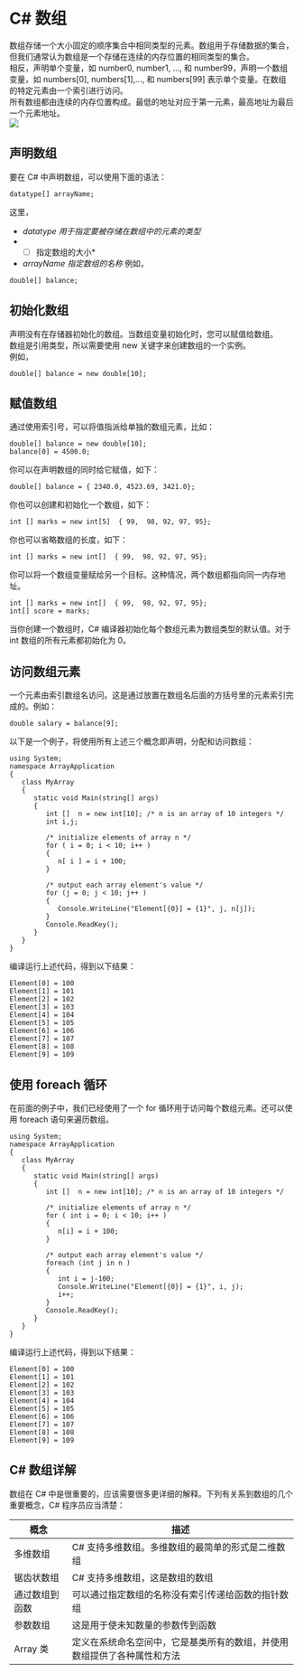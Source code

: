 # C\# 数组
数组存储一个大小固定的顺序集合中相同类型的元素。数组用于存储数据的集合，但我们通常认为数组是一个存储在连续的内存位置的相同类型的集合。  
相反，声明单个变量，如 number0, number1, ..., 和 number99，声明一个数组变量，如 numbers[0], numbers[1],…, 和 numbers[99] 表示单个变量。在数组的特定元素由一个索引进行访问。  
所有数组都由连续的内存位置构成。最低的地址对应于第一元素，最高地址为最后一个元素地址。  
![](images/arrays.jpg)

## 声明数组
要在 C# 中声明数组，可以使用下面的语法：
```
datatype[] arrayName;
```
这里，
-	*datatype 用于指定要被存储在数组中的元素的类型*
- *[ ] 指定数组的大小*
-	*arrayName 指定数组的名称*
例如，
```
double[] balance;
```
## 初始化数组
声明没有在存储器初始化的数组。当数组变量初始化时，您可以赋值给数组。  
数组是引用类型，所以需要使用 new 关键字来创建数组的一个实例。  
例如，
```
double[] balance = new double[10];
```
## 赋值数组
 
通过使用索引号，可以将值指派给单独的数组元素，比如：
```
double[] balance = new double[10];
balance[0] = 4500.0;
 ```
你可以在声明数组的同时给它赋值，如下：
```
double[] balance = { 2340.0, 4523.69, 3421.0};
```
你也可以创建和初始化一个数组，如下：
```
int [] marks = new int[5]  { 99,  98, 92, 97, 95};
```
你也可以省略数组的长度，如下：
```
int [] marks = new int[]  { 99,  98, 92, 97, 95};
```
你可以将一个数组变量赋给另一个目标。这种情况，两个数组都指向同一内存地址。
```
int [] marks = new int[]  { 99,  98, 92, 97, 95};
int[] score = marks;
```
当你创建一个数组时，C# 编译器初始化每个数组元素为数组类型的默认值。对于 int 数组的所有元素都初始化为 0。

## 访问数组元素
 
一个元素由索引数组名访问。这是通过放置在数组名后面的方括号里的元素索引完成的。例如：
```
double salary = balance[9];
```
以下是一个例子，将使用所有上述三个概念即声明，分配和访问数组：
```
using System;
namespace ArrayApplication
{
   class MyArray
   {
      static void Main(string[] args)
      {
         int []  n = new int[10]; /* n is an array of 10 integers */
         int i,j;

         /* initialize elements of array n */
         for ( i = 0; i < 10; i++ )
         {
            n[ i ] = i + 100;
         }
         
         /* output each array element's value */
         for (j = 0; j < 10; j++ )
         {
            Console.WriteLine("Element[{0}] = {1}", j, n[j]);
         }
         Console.ReadKey();
      }
   }
}
```
编译运行上述代码，得到以下结果：
 ```
Element[0] = 100
Element[1] = 101
Element[2] = 102
Element[3] = 103
Element[4] = 104
Element[5] = 105
Element[6] = 106
Element[7] = 107
Element[8] = 108
Element[9] = 109
```
## 使用 foreach 循环
 
在前面的例子中，我们已经使用了一个 for 循环用于访问每个数组元素。还可以使用 foreach 语句来遍历数组。
```
using System;
namespace ArrayApplication
{
   class MyArray
   {
      static void Main(string[] args)
      {
         int []  n = new int[10]; /* n is an array of 10 integers */
         
         /* initialize elements of array n */
         for ( int i = 0; i < 10; i++ )
         {
            n[i] = i + 100;
         }
         
         /* output each array element's value */
         foreach (int j in n )
         {
            int i = j-100;
            Console.WriteLine("Element[{0}] = {1}", i, j);
            i++;
         }
         Console.ReadKey();
      }
   }
}
```
编译运行上述代码，得到以下结果：
```
Element[0] = 100
Element[1] = 101
Element[2] = 102
Element[3] = 103
Element[4] = 104
Element[5] = 105
Element[6] = 106
Element[7] = 107
Element[8] = 108
Element[9] = 109
```
## C\# 数组详解
 
数组在 C# 中是很重要的，应该需要很多更详细的解释。下列有关系到数组的几个重要概念，C# 程序员应当清楚：


|概念 | 	描述  |
| ------ | ------ |
|多维数组 | C# 支持多维数组。多维数组的最简单的形式是二维数组|
|锯齿状数组 | C# 支持多维数组，这是数组的数组 |
|通过数组到函数 |可以通过指定数组的名称没有索引传递给函数的指针数组 |
|参数数组 |这是用于使未知数量的参数传到函数 |
|Array 类 |定义在系统命名空间中，它是基类所有的数组，并使用数组提供了各种属性和方法 |

